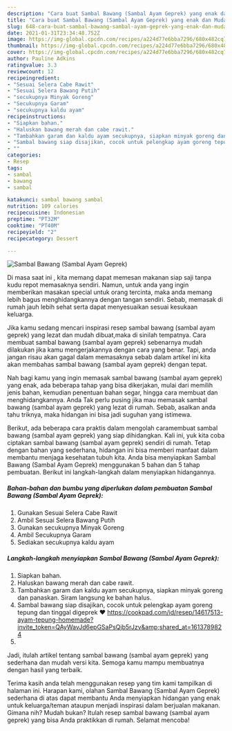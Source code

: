 ```yaml
---
description: "Cara buat Sambal Bawang (Sambal Ayam Geprek) yang enak dan Mudah Dibuat"
title: "Cara buat Sambal Bawang (Sambal Ayam Geprek) yang enak dan Mudah Dibuat"
slug: 648-cara-buat-sambal-bawang-sambal-ayam-geprek-yang-enak-dan-mudah-dibuat
date: 2021-01-31T23:34:48.752Z
image: https://img-global.cpcdn.com/recipes/a224d77e6bba7296/680x482cq70/sambal-bawang-sambal-ayam-geprek-foto-resep-utama.jpg
thumbnail: https://img-global.cpcdn.com/recipes/a224d77e6bba7296/680x482cq70/sambal-bawang-sambal-ayam-geprek-foto-resep-utama.jpg
cover: https://img-global.cpcdn.com/recipes/a224d77e6bba7296/680x482cq70/sambal-bawang-sambal-ayam-geprek-foto-resep-utama.jpg
author: Pauline Adkins
ratingvalue: 3.3
reviewcount: 12
recipeingredient:
- "Sesuai Selera Cabe Rawit"
- "Sesuai Selera Bawang Putih"
- "secukupnya Minyak Goreng"
- "Secukupnya Garam"
- "secukupnya kaldu ayam"
recipeinstructions:
- "Siapkan bahan."
- "Haluskan bawang merah dan cabe rawit."
- "Tambahkan garam dan kaldu ayam secukupnya, siapkan minyak goreng dan panaskan. Siram langsung ke bahan halus."
- "Sambal bawang siap disajikan, cocok untuk pelengkap ayam goreng tepung dan tinggal digeprek ❤️ https://cookpad.com/id/resep/14617513-ayam-tepung-homemade?invite_token=QAyWavJd6epGSaPsQjb5rJzv&amp;shared_at=1613789824"
- ""
categories:
- Resep
tags:
- sambal
- bawang
- sambal

katakunci: sambal bawang sambal 
nutrition: 109 calories
recipecuisine: Indonesian
preptime: "PT32M"
cooktime: "PT40M"
recipeyield: "2"
recipecategory: Dessert

---
```



![Sambal Bawang (Sambal Ayam Geprek)](https://img-global.cpcdn.com/recipes/a224d77e6bba7296/680x482cq70/sambal-bawang-sambal-ayam-geprek-foto-resep-utama.jpg)

Di masa  saat ini , kita memang dapat memesan makanan siap saji tanpa kudu repot memasaknya sendiri. Namun, untuk anda yang ingin memberikan masakan special untuk orang tercinta, maka anda memang lebih bagus menghidangkannya dengan tangan sendiri. Sebab, memasak di rumah jauh lebih sehat serta dapat menyesuaikan sesuai kesukaan keluarga.

Jika kamu sedang mencari inspirasi resep sambal bawang (sambal ayam geprek) yang lezat dan mudah dibuat,maka di sinilah tempatnya. Cara membuat sambal bawang (sambal ayam geprek)  sebenarnya mudah dilakukan jika kamu mengerjakannya dengan cara yang benar. Tapi, anda jangan risau akan gagal dalam memasaknya 
sebab dalam artikel ini kita akan membahas sambal bawang (sambal ayam geprek) dengan tepat.  



Nah bagi kamu yang ingin memasak sambal bawang (sambal ayam geprek) yang enak, ada beberapa tahap yang bisa dikerjakan, mulai dari memilih jenis bahan, kemudian penentuan bahan segar, hingga cara membuat dan menghidangkannya. Anda Tak perlu pusing jika mau memasak sambal bawang (sambal ayam geprek) yang lezat di rumah. Sebab, asalkan anda  tahu triknya, maka hidangan ini bisa jadi suguhan yang istimewa.

Berikut, ada beberapa cara praktis  dalam mengolah caramembuat sambal bawang (sambal ayam geprek) yang siap dihidangkan. Kali ini, yuk kita coba ciptakan sambal bawang (sambal ayam geprek) sendiri di rumah. Tetap dengan bahan yang sederhana, hidangan ini bisa memberi manfaat dalam membantu menjaga kesehatan tubuh kita. Anda bisa menyiapkan Sambal Bawang (Sambal Ayam Geprek) menggunakan 5 bahan dan 5 tahap pembuatan. Berikut ini langkah-langkah dalam menyiapkan hidangannya.

<!--inarticleads1-->

##### Bahan-bahan dan bumbu yang diperlukan dalam pembuatan Sambal Bawang (Sambal Ayam Geprek):

1. Gunakan Sesuai Selera Cabe Rawit
1. Ambil Sesuai Selera Bawang Putih
1. Gunakan secukupnya Minyak Goreng
1. Ambil Secukupnya Garam
1. Sediakan secukupnya kaldu ayam




<!--inarticleads2-->

##### Langkah-langkah menyiapkan Sambal Bawang (Sambal Ayam Geprek):

1. Siapkan bahan.
1. Haluskan bawang merah dan cabe rawit.
1. Tambahkan garam dan kaldu ayam secukupnya, siapkan minyak goreng dan panaskan. Siram langsung ke bahan halus.
1. Sambal bawang siap disajikan, cocok untuk pelengkap ayam goreng tepung dan tinggal digeprek ❤️ https://cookpad.com/id/resep/14617513-ayam-tepung-homemade?invite_token=QAyWavJd6epGSaPsQjb5rJzv&amp;shared_at=1613789824
1. 




Jadi, itulah artikel tentang  sambal bawang (sambal ayam geprek)  yang sederhana dan mudah versi kita. Semoga kamu mampu membuatnya dengan hasil yang terbaik. 

Terima kasih anda telah menggunakan resep yang tim kami tampilkan di halaman ini. Harapan kami, olahan  Sambal Bawang (Sambal Ayam Geprek) sederhana di atas dapat membantu Anda menyiapkan hidangan yang enak untuk keluarga/teman ataupun menjadi inspirasi dalam berjualan makanan. Gimana nih? Mudah bukan? Itulah resep sambal bawang (sambal ayam geprek) yang bisa Anda praktikkan di rumah. Selamat mencoba!


